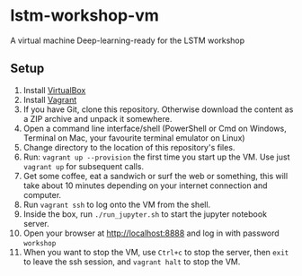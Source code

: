 # lstm-workshop-vm
A virtual machine Deep-learning-ready for the LSTM workshop

## Setup

1. Install [VirtualBox](https://www.virtualbox.org/wiki/Downloads)
2. Install [Vagrant](https://www.vagrantup.com/)
3. If you have Git, clone this repository. Otherwise download the content as a ZIP archive and unpack it somewhere.
4. Open a command line interface/shell (PowerShell or Cmd on Windows, Terminal on Mac, your favourite terminal emulator on Linux)
5. Change directory to the location of this repository's files.
6. Run: `vagrant up --provision` the first time you start up the VM. Use just `vagrant up` for subsequent calls.
7. Get some coffee, eat a sandwich or surf the web or something, this will take about 10 minutes depending on your internet connection and computer.
8. Run `vagrant ssh` to log onto the VM from the shell. 
9. Inside the box, run `./run_jupyter.sh` to start the jupyter notebook server.
10. Open your browser at [http://localhost:8888](http://localhost:8888) and log in with password `workshop`
11. When you want to stop the VM, use `Ctrl+c` to stop the server, then `exit` to leave the ssh session, and `vagrant halt` to stop the VM.
